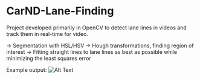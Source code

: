 # CarND-Lane-Finding

Project developed primarily in OpenCV to detect lane lines in videos and track them in real-time for video.

-> Segmentation with HSL/HSV
-> Hough transformations, finding region of interest
-> Fitting straight lines to lane lines as best as possible while minimizing the least squares error

Example output:
![Alt Text](https://im.ezgif.com/tmp/ezgif-1-90d70c078f3f.gif)
